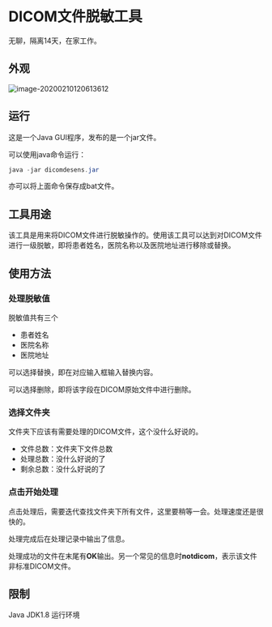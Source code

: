 # DICOM文件脱敏工具

无聊，隔离14天，在家工作。

## 外观

![image-20200210120613612](https://raw.githubusercontent.com/liuxu4321/dicom-desens/master/image-20200210120613612.png)

## 运行

这是一个Java GUI程序，发布的是一个jar文件。

可以使用java命令运行：

```java
java -jar dicomdesens.jar
```

亦可以将上面命令保存成bat文件。

## 工具用途

该工具是用来将DICOM文件进行脱敏操作的。使用该工具可以达到对DICOM文件进行一级脱敏，即将患者姓名，医院名称以及医院地址进行移除或替换。

## 使用方法

### 处理脱敏值

脱敏值共有三个

- 患者姓名
- 医院名称
- 医院地址

可以选择替换，即在对应输入框输入替换内容。

可以选择删除，即将该字段在DICOM原始文件中进行删除。

### 选择文件夹

文件夹下应该有需要处理的DICOM文件，这个没什么好说的。

- 文件总数：文件夹下文件总数
- 处理总数：没什么好说的了
- 剩余总数：没什么好说的了

### 点击开始处理

点击处理后，需要迭代查找文件夹下所有文件，这里要稍等一会。处理速度还是很快的。

处理完成后在处理记录中输出了信息。

处理成功的文件在末尾有**OK**输出。另一个常见的信息时**notdicom**，表示该文件非标准DICOM文件。

## 限制

Java JDK1.8 运行环境

